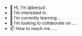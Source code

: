 - 👋 Hi, I’m @berjud .
- 👀 I’m interested in .
- 🌱 I’m currently learning ..
- 💞️ I’m looking to collaborate on ....
- 📫 How to reach me .....

<!---
berjud/berjud is a ✨ special ✨ repository because its `README.md` (this file) appears on your GitHub profile.
You can click the Preview link to take a look at your changes.
--->

